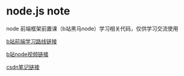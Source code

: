 # node.js note
node
前端框架前置课（b站黑马node）学习相关代码，仅供学习交流使用

[b站前端学习路线链接](https://www.bilibili.com/read/cv10431130/)

[b站node视频链接](https://www.bilibili.com/video/BV1a34y167AZ/?vd_source=c1eee3a069258e9ee868a50d07d8ba36)

[csdn笔记链接](https://blog.csdn.net/weixin_44403520/article/details/132695190)